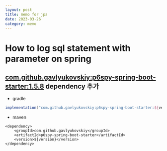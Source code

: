 ```yaml
---
layout: post
title: memo for jpa
date: 2023-03-26
category: memo
---
```


# How to log sql statement with parameter on spring

## [com.github.gavlyukovskiy:p6spy-spring-boot-starter:1.5.8](https://github.com/gavlyukovskiy/spring-boot-data-source-decorator) dependency 추가

* gradle

```gradle
implementation("com.github.gavlyukovskiy:p6spy-spring-boot-starter:${version}")
```

* maven

```maven
<dependency>
    <groupId>com.github.gavlyukovskiy</groupId>
    <artifactId>p6spy-spring-boot-starter</artifactId>
    <version>${version}</version>
</dependency>
```

